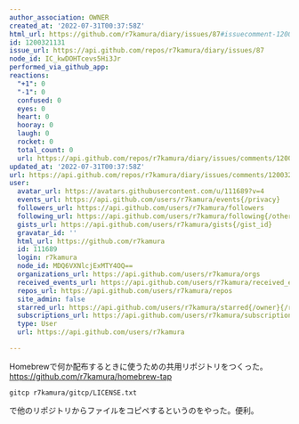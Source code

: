 ```yaml
---
author_association: OWNER
created_at: '2022-07-31T00:37:58Z'
html_url: https://github.com/r7kamura/diary/issues/87#issuecomment-1200321131
id: 1200321131
issue_url: https://api.github.com/repos/r7kamura/diary/issues/87
node_id: IC_kwDOHTcevs5Hi3Jr
performed_via_github_app: 
reactions:
  "+1": 0
  "-1": 0
  confused: 0
  eyes: 0
  heart: 0
  hooray: 0
  laugh: 0
  rocket: 0
  total_count: 0
  url: https://api.github.com/repos/r7kamura/diary/issues/comments/1200321131/reactions
updated_at: '2022-07-31T00:37:58Z'
url: https://api.github.com/repos/r7kamura/diary/issues/comments/1200321131
user:
  avatar_url: https://avatars.githubusercontent.com/u/111689?v=4
  events_url: https://api.github.com/users/r7kamura/events{/privacy}
  followers_url: https://api.github.com/users/r7kamura/followers
  following_url: https://api.github.com/users/r7kamura/following{/other_user}
  gists_url: https://api.github.com/users/r7kamura/gists{/gist_id}
  gravatar_id: ''
  html_url: https://github.com/r7kamura
  id: 111689
  login: r7kamura
  node_id: MDQ6VXNlcjExMTY4OQ==
  organizations_url: https://api.github.com/users/r7kamura/orgs
  received_events_url: https://api.github.com/users/r7kamura/received_events
  repos_url: https://api.github.com/users/r7kamura/repos
  site_admin: false
  starred_url: https://api.github.com/users/r7kamura/starred{/owner}{/repo}
  subscriptions_url: https://api.github.com/users/r7kamura/subscriptions
  type: User
  url: https://api.github.com/users/r7kamura

---
```

Homebrewで何か配布するときに使うための共用リポジトリをつくった。
https://github.com/r7kamura/homebrew-tap

```
gitcp r7kamura/gitcp/LICENSE.txt
```

で他のリポジトリからファイルをコピペするというのをやった。便利。
